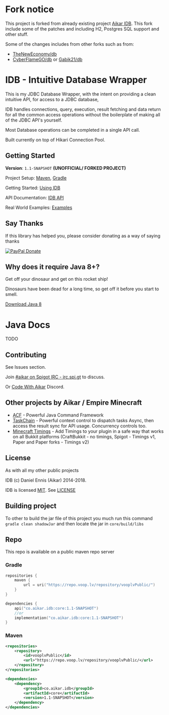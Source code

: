 # Fork notice
This project is forked from already existing project [Aikar IDB](https://github.com/aikar/db). This fork include some of the patches and including H2, Postgres SQL support and other stuff.

Some of the changes includes from other forks such as from:
* [TheNewEconomy/db](https://github.com/TheNewEconomy/db)
* [CyberFlameGO/db](https://github.com/CyberFlameGO/db) or [Gabik21/db](https://github.com/Gabik21/db)

# IDB - Intuitive Database Wrapper

This is my JDBC Database Wrapper, with the intent on providing a clean intuitive API, for access to a JDBC database,

IDB handles connections, query, execution, result fetching and data return for all the common access operations without the boilerplate of making all of the JDBC API's yourself.

Most Database operations can be completed in a single API call.

Built currently on top of Hikari Connection Pool.

## Getting Started

**Version**: `1.1-SNAPSHOT` **(UNOFFICIAL/ FORKED PROJECT)**

Project Setup: [Maven](https://github.com/aikar/db/wiki/Maven-Setup), [Gradle](https://github.com/aikar/db/wiki/Gradle-Setup)

Getting Started: [Using IDB](https://github.com/aikar/db/wiki/Using-IDB)

API Documentation: [IDB API](https://github.com/aikar/db/wiki/IDB-API)

Real World Examples: [Examples](https://github.com/aikar/db/wiki/Real-World-Examples)

## Say Thanks
If this library has helped you, please consider donating as a way of saying thanks

[![PayPal Donate](https://aikar.co/donate.png "Donate with PayPal")](https://paypal.me/empireminecraft)

## Why does it require Java 8+?
Get off your dinosaur and get on this rocket ship!

Dinosaurs have been dead for a long time, so get off it before you start to smell.

[Download Java 8](http://www.oracle.com/technetwork/java/javase/downloads/jdk8-downloads-2133151.html)

# Java Docs
TODO

## Contributing
See Issues section. 

Join [#aikar on Spigot IRC - irc.spi.gt](https://aikarchat.emc.gs) to discuss. 

Or [Code With Aikar](https://aikardiscord.emc.gs) Discord.

## Other projects by Aikar / Empire Minecraft
 - [ACF](https://acf.emc.gs) - Powerful Java Command Framework
 - [TaskChain](https://taskchain.emc.gs) - Powerful context control to dispatch tasks Async, then access the result sync for API usage. Concurrency controls too.
 - [Minecraft Timings](https://github.com/aikar/minecraft-timings/) - Add Timings to your plugin in a safe way that works on all Bukkit platforms (CraftBukkit - no timings, Spigot - Timings v1, Paper and Paper forks - Timings v2)

## License
As with all my other public projects

IDB (c) Daniel Ennis (Aikar) 2014-2018.

IDB is licensed [MIT](https://tldrlegal.com/license/mit-license). See [LICENSE](LICENSE)

## Building project

To other to build the jar file of this project you much run this command `gradle clean shadowJar` and then locate the jar in `core/build/libs`

## Repo
This repo is available on a public maven repo server
### Gradle
```kotlin
repositories {
    maven { 
        url = uri("https://repo.voop.lv/repository/vooplvPublic/") 
    }
}
```
```kotlin
dependencies {
    api("co.aikar.idb:core:1.1-SNAPSHOT")
    //or
    implementation("co.aikar.idb:core:1.1-SNAPSHOT")
}
```
### Maven
```xml
<repositories>
    <repository>
        <id>vooplvPublic</id>
        <url>"https://repo.voop.lv/repository/vooplvPublic/</url>
    </repository>
</repositories>
```
```xml
<dependencies>
    <dependency>
        <groupId>co.aikar.idb</groupId>
        <artifactId>core</artifactId>
        <version>1.1-SNAPSHOT</version>
    </dependency>
</dependencies>
```


